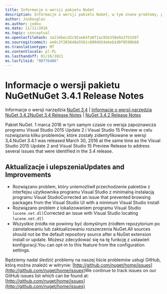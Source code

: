 ```yaml
---
title: Informacje o wersji pakietu NuGet
description: Informacje o wersji pakietu NuGet, w tym znane problemy, poprawki błędów, dodane funkcje i DCR.
author: JonDouglas
ms.author: jodou
ms.date: 11/11/2016
ms.topic: conceptual
ms.openlocfilehash: 1e234becd2c92ae64fa0f1ac95b358e9a2fb3207
ms.sourcegitcommit: ee6c3f203648a5561c809db54ebeb1d0f0598b68
ms.translationtype: MT
ms.contentlocale: pl-PL
ms.lasthandoff: 01/26/2021
ms.locfileid: "98776486"
---
```

# <a name="nuget-341-release-notes"></a><span data-ttu-id="7b2a0-103">Informacje o wersji pakietu NuGet</span><span class="sxs-lookup"><span data-stu-id="7b2a0-103">NuGet 3.4.1 Release Notes</span></span>

<span data-ttu-id="7b2a0-104">Informacje o wersji narzędzia [NuGet 3,4](../release-notes/nuget-3.4.md)  |  [Informacje o wersji narzędzia NuGet 3.4.2](../release-notes/nuget-3.4.2.md)</span><span class="sxs-lookup"><span data-stu-id="7b2a0-104">[NuGet 3.4 Release Notes](../release-notes/nuget-3.4.md) | [NuGet 3.4.2 Release Notes](../release-notes/nuget-3.4.2.md)</span></span>

<span data-ttu-id="7b2a0-105">Pakiet NuGet. 1 marca 2016 w tym samym czasie co wersja zapoznawcza programu Visual Studio 2015 Update 2 i Visual Studio 15 Preview w celu rozwiązania kilku problemów, które zostały zidentyfikowane w wersji 3,4.</span><span class="sxs-lookup"><span data-stu-id="7b2a0-105">NuGet 3.4.1 was released March 30, 2016 at the same time as the Visual Studio 2015 Update 2 and Visual Studio 15 Preview Release to address several issues that were identified in the 3.4 release.</span></span>

## <a name="updates-and-improvements"></a><span data-ttu-id="7b2a0-106">Aktualizacje i ulepszenia</span><span class="sxs-lookup"><span data-stu-id="7b2a0-106">Updates and Improvements</span></span>

* <span data-ttu-id="7b2a0-107">Rozwiązano problem, który uniemożliwił przechodzenie pakietów z interfejsu użytkownika programu Visual Studio z minimalną instalacją programu Visual Studio</span><span class="sxs-lookup"><span data-stu-id="7b2a0-107">Corrected an issue that prevented browsing packages from the Visual Studio UI with a minimum Visual Studio install</span></span>
* <span data-ttu-id="7b2a0-108">Rozwiązano problem z lokalizowaniem programu Visual Studio `lucene.net.dll`</span><span class="sxs-lookup"><span data-stu-id="7b2a0-108">Corrected an issue with Visual Studio locating `lucene.net.dll`</span></span>
* <span data-ttu-id="7b2a0-109">Wszystkie źródła nie powinny być domyślnym źródłem repozytorium po zainstalowaniu lub zaktualizowaniu rozszerzenia NuGet.</span><span class="sxs-lookup"><span data-stu-id="7b2a0-109">All sources should not be the default repository source after a NuGet extension install or update.</span></span>  <span data-ttu-id="7b2a0-110">Możesz zdecydować się na tę funkcję z ustawień konfiguracji.</span><span class="sxs-lookup"><span data-stu-id="7b2a0-110">You can opt-in to this feature from the configuration settings.</span></span>

<span data-ttu-id="7b2a0-111">Będziemy nadal śledzić problemy na naszej liście problemów usługi GitHub, którą można znaleźć w witrynie: [http://github.com/nuget/home/issues](http://github.com/nuget/home/issues)</span><span class="sxs-lookup"><span data-stu-id="7b2a0-111">We continue to track issues on our GitHub issues list which can be found at: [http://github.com/nuget/home/issues](http://github.com/nuget/home/issues)</span></span>